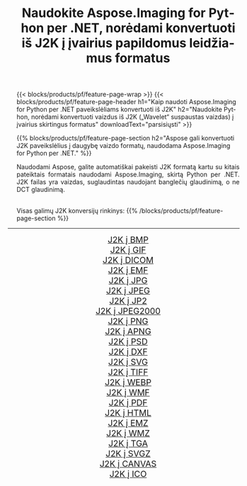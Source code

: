 ﻿---
title: Naudokite Aspose.Imaging for Python per .NET, norėdami konvertuoti iš J2K į įvairius papildomus leidžiamus formatus 
weight: 3920
url: /lt/python-net/conversion/from/j2k/ 
lang: lt
langdirlevel: 2
locales: zh-hans,ja,it,ru,de,es,fr,nl,id,lt,pl,pt,vi,tr,ko,zh-hant,ar,hi,th,sv,cs,uk,he
description: Galite greitai transformuoti iš J2K(„Wavelet“ suspaustas vaizdas) į įvairius formatus naudodami Aspose.Imaging for Python per .NET.
---

{{< blocks/products/pf/feature-page-wrap >}}
{{< blocks/products/pf/feature-page-header h1="Kaip naudoti Aspose.Imaging for Python per .NET paveikslėliams konvertuoti iš J2K" h2="Naudokite Python, norėdami konvertuoti vaizdus iš J2K („Wavelet“ suspaustas vaizdas) į įvairius skirtingus formatus" downloadText="parsisiųsti" >}}


{{% blocks/products/pf/feature-page-section  h2="Aspose gali konvertuoti J2K paveikslėlius į daugybę vaizdo formatų, naudodama Aspose.Imaging for Python per .NET." %}}
<p align=justify>Naudodami Aspose, galite automatiškai pakeisti J2K formatą kartu su kitais pateiktais formatais naudodami Aspose.Imaging, skirtą Python per .NET. J2K failas yra vaizdas, suglaudintas naudojant banglečių glaudinimą, o ne DCT glaudinimą.</p>
<br/>
Visas galimų J2K konversijų rinkinys:
{{% /blocks/products/pf/feature-page-section %}}
<div class="container-fluid productfamilypage bg-gray">
    <div class="convertypes bg-gray agp-content section">
        <div class="container">
		<hr style="margin-left:-20px;"/>
		<div class="row other-converters" style="gap: 10px;font-size: 19px;text-align:center;">
		    <div class='col-md-2 other-converter remove-lp remove-rp'><a href="/imaging/lt/python-net/conversion/j2k-to-bmp/" style="padding:15px;">J2K į BMP</a></div><div class='col-md-2 other-converter remove-lp remove-rp'><a href="/imaging/lt/python-net/conversion/j2k-to-gif/" style="padding:15px;">J2K į GIF</a></div><div class='col-md-2 other-converter remove-lp remove-rp'><a href="/imaging/lt/python-net/conversion/j2k-to-dicom/" style="padding:15px;">J2K į DICOM</a></div><div class='col-md-2 other-converter remove-lp remove-rp'><a href="/imaging/lt/python-net/conversion/j2k-to-emf/" style="padding:15px;">J2K į EMF</a></div><div class='col-md-2 other-converter remove-lp remove-rp'><a href="/imaging/lt/python-net/conversion/j2k-to-jpg/" style="padding:15px;">J2K į JPG</a></div><div class='col-md-2 other-converter remove-lp remove-rp'><a href="/imaging/lt/python-net/conversion/j2k-to-jpeg/" style="padding:15px;">J2K į JPEG</a></div><div class='col-md-2 other-converter remove-lp remove-rp'><a href="/imaging/lt/python-net/conversion/j2k-to-jp2/" style="padding:15px;">J2K į JP2</a></div><div class='col-md-2 other-converter remove-lp remove-rp'><a href="/imaging/lt/python-net/conversion/j2k-to-jpeg2000/" style="padding:15px;">J2K į JPEG2000</a></div><div class='col-md-2 other-converter remove-lp remove-rp'><a href="/imaging/lt/python-net/conversion/j2k-to-png/" style="padding:15px;">J2K į PNG</a></div><div class='col-md-2 other-converter remove-lp remove-rp'><a href="/imaging/lt/python-net/conversion/j2k-to-apng/" style="padding:15px;">J2K į APNG</a></div><div class='col-md-2 other-converter remove-lp remove-rp'><a href="/imaging/lt/python-net/conversion/j2k-to-psd/" style="padding:15px;">J2K į PSD</a></div><div class='col-md-2 other-converter remove-lp remove-rp'><a href="/imaging/lt/python-net/conversion/j2k-to-dxf/" style="padding:15px;">J2K į DXF</a></div><div class='col-md-2 other-converter remove-lp remove-rp'><a href="/imaging/lt/python-net/conversion/j2k-to-svg/" style="padding:15px;">J2K į SVG</a></div><div class='col-md-2 other-converter remove-lp remove-rp'><a href="/imaging/lt/python-net/conversion/j2k-to-tiff/" style="padding:15px;">J2K į TIFF</a></div><div class='col-md-2 other-converter remove-lp remove-rp'><a href="/imaging/lt/python-net/conversion/j2k-to-webp/" style="padding:15px;">J2K į WEBP</a></div><div class='col-md-2 other-converter remove-lp remove-rp'><a href="/imaging/lt/python-net/conversion/j2k-to-wmf/" style="padding:15px;">J2K į WMF</a></div><div class='col-md-2 other-converter remove-lp remove-rp'><a href="/imaging/lt/python-net/conversion/j2k-to-pdf/" style="padding:15px;">J2K į PDF</a></div><div class='col-md-2 other-converter remove-lp remove-rp'><a href="/imaging/lt/python-net/conversion/j2k-to-html/" style="padding:15px;">J2K į HTML</a></div><div class='col-md-2 other-converter remove-lp remove-rp'><a href="/imaging/lt/python-net/conversion/j2k-to-emz/" style="padding:15px;">J2K į EMZ</a></div><div class='col-md-2 other-converter remove-lp remove-rp'><a href="/imaging/lt/python-net/conversion/j2k-to-wmz/" style="padding:15px;">J2K į WMZ</a></div><div class='col-md-2 other-converter remove-lp remove-rp'><a href="/imaging/lt/python-net/conversion/j2k-to-tga/" style="padding:15px;">J2K į TGA</a></div><div class='col-md-2 other-converter remove-lp remove-rp'><a href="/imaging/lt/python-net/conversion/j2k-to-svgz/" style="padding:15px;">J2K į SVGZ</a></div><div class='col-md-2 other-converter remove-lp remove-rp'><a href="/imaging/lt/python-net/conversion/j2k-to-canvas/" style="padding:15px;">J2K į CANVAS</a></div><div class='col-md-2 other-converter remove-lp remove-rp'><a href="/imaging/lt/python-net/conversion/j2k-to-ico/" style="padding:15px;">J2K į ICO</a></div>
                </div>
        </div>
    </div>
</div>
<br/>

